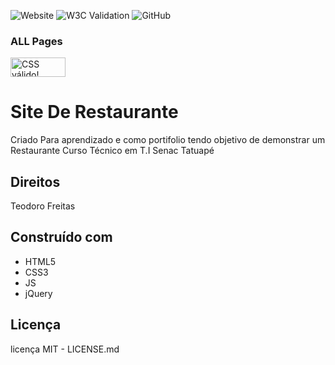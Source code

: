 ![Website](https://img.shields.io/website?style=flat-square&url=https://theodorofreitas.github.io/Restaurante/)
![W3C Validation](https://img.shields.io/w3c-validation/html?style=flat-square&targetUrl=https://theodorofreitas.github.io/Restaurante/)
![GitHub](https://img.shields.io/github/license/TheodoroFreitas/Restaurante)

### ALL Pages
<p>
    <a href="https://jigsaw.w3.org/css-validator/check/referer">
        <img style="border:0;width:88px;height:31px"
            src="https://jigsaw.w3.org/css-validator/images/vcss-blue"
            alt="CSS válido!" />
    </a>
</p>

      
# Site De Restaurante
Criado Para aprendizado e como portifolio
tendo objetivo de demonstrar um Restaurante
Curso Técnico em T.I Senac Tatuapé
## Direitos
Teodoro Freitas
## Construído com
* HTML5
* CSS3
* JS 
* jQuery 

## Licença
 licença MIT -  LICENSE.md
